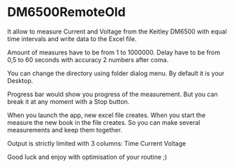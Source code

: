 # DM6500RemoteOld

It allow to measure Current and Voltage from the Keitley DM6500 with equal time intervals and write data to the Excel file.

Amount of measures have to be from 1 to 1000000.
Delay have to be from 0,5 to 60 seconds with accuracy 2 numbers after coma.

You can change the directory using folder dialog menu. By default it is your Desktop.

Progress bar would show you progress of the measurement. But you can break it at any moment with a Stop button.

When you launch the app, new excel file creates. When you start the measure the new book in the file creates. So you can make several measurements and keep them together.

Output is strictly limited with 3 columns:
Time   Current   Voltage


Good luck and enjoy with optimisation of your routine ;)
